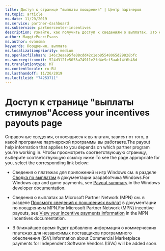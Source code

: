```yaml
---
title: Доступ к странице "выплаты поощрения" | Центр партнеров
ms.topic: article
ms.date: 11/20/2019
ms.service: partner-dashboard
ms.subservice: partnercenter-incentives
description: Узнайте, как получить доступ к сведениям о выплатах. Это относится к выплатам приложений и игр Windows, а также MPN стимулам.
author: MaggiePucciEvans
ms.author: evansma
keywords: Поощрения, выплата
ms.localizationpriority: medium
ms.openlocfilehash: 246c3eaa95fe88cdd42c1eb85548065d29828bfc
ms.sourcegitcommit: 524d3121e5053a74911e2fd4e9cf5aab14f6b48d
ms.translationtype: MT
ms.contentlocale: ru-RU
ms.lasthandoff: 11/20/2019
ms.locfileid: "74253711"
---
```

# <a name="access-your-incentives-payouts-page"></a><span data-ttu-id="9c3fc-105">Доступ к странице "выплаты стимулов"</span><span class="sxs-lookup"><span data-stu-id="9c3fc-105">Access your incentives payouts page</span></span>

<span data-ttu-id="9c3fc-106">Справочные сведения, относящиеся к выплатам, зависят от того, в какой программе партнерской программы вы работаете.</span><span class="sxs-lookup"><span data-stu-id="9c3fc-106">The payout help information that applies to you depends on which partner program you're working in.</span></span> <span data-ttu-id="9c3fc-107">Чтобы просмотреть соответствующую страницу, выберите соответствующую ссылку ниже:</span><span class="sxs-lookup"><span data-stu-id="9c3fc-107">To see the page appropriate for you, select the corresponding link below:</span></span>

- <span data-ttu-id="9c3fc-108">Сведения о платежах для приложений и игр Windows см. в разделе [Сводка по выплатам](https://docs.microsoft.com/windows/uwp/publish/payout-summary) в документации разработчика Windows.</span><span class="sxs-lookup"><span data-stu-id="9c3fc-108">For Windows app and game payments, see [Payout summary](https://docs.microsoft.com/windows/uwp/publish/payout-summary) in the Windows developer documentation.</span></span>

- <span data-ttu-id="9c3fc-109">Сведения о выплатах за Microsoft Partner Network (MPN) см. в разделе [Просмотр сведений о поощрениях выплат](understand-incentive-payouts.md) в документации по поощрениям MPN.</span><span class="sxs-lookup"><span data-stu-id="9c3fc-109">For Microsoft Partner Network (MPN) incentive payouts, see [View your incentive payments information](understand-incentive-payouts.md) in the MPN incentives documentation.</span></span>

- <span data-ttu-id="9c3fc-110">В ближайшее время будет добавлено информация о коммерческих платежах для независимых поставщиков программного обеспечения (ISV).</span><span class="sxs-lookup"><span data-stu-id="9c3fc-110">Information about Commercial Marketplace payments for Independent Software Vendors (ISVs) will be added soon.</span></span>
